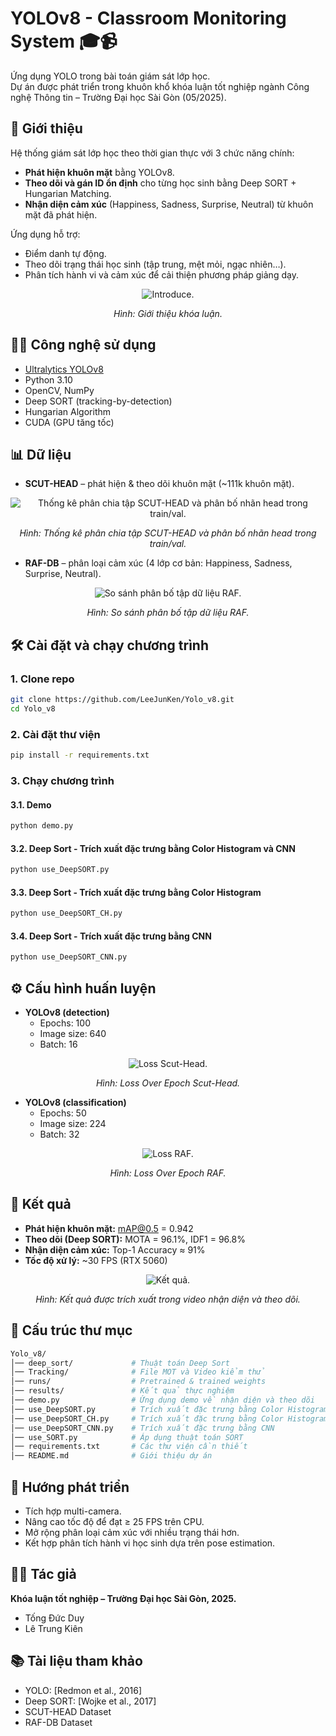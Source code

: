 # YOLOv8 - Classroom Monitoring System 🎓📹

Ứng dụng YOLO trong bài toán giám sát lớp học.  
Dự án được phát triển trong khuôn khổ khóa luận tốt nghiệp ngành Công nghệ Thông tin – Trường Đại học Sài Gòn (05/2025).

## 📌 Giới thiệu
Hệ thống giám sát lớp học theo thời gian thực với 3 chức năng chính:
- **Phát hiện khuôn mặt** bằng YOLOv8.
- **Theo dõi và gán ID ổn định** cho từng học sinh bằng Deep SORT + Hungarian Matching.
- **Nhận diện cảm xúc** (Happiness, Sadness, Surprise, Neutral) từ khuôn mặt đã phát hiện.

Ứng dụng hỗ trợ:
- Điểm danh tự động.
- Theo dõi trạng thái học sinh (tập trung, mệt mỏi, ngạc nhiên…).
- Phân tích hành vi và cảm xúc để cải thiện phương pháp giảng dạy.


<div align="center">
  
![Introduce.](assets/introduce.jpg)  

*Hình: Giới thiệu khóa luận.*

</div>

## 🧑‍💻 Công nghệ sử dụng
- [Ultralytics YOLOv8](https://github.com/ultralytics/ultralytics)  
- Python 3.10  
- OpenCV, NumPy  
- Deep SORT (tracking-by-detection)  
- Hungarian Algorithm  
- CUDA (GPU tăng tốc)

## 📊 Dữ liệu
- **SCUT-HEAD** – phát hiện & theo dõi khuôn mặt (~111k khuôn mặt).

<div align="center">
  
![Thống kê phân chia tập SCUT-HEAD và phân bố nhãn head trong train/val.](rate_model/dataset_overview.png)  

*Hình: Thống kê phân chia tập SCUT-HEAD và phân bố nhãn head trong train/val.*

</div>


- **RAF-DB** – phân loại cảm xúc (4 lớp cơ bản: Happiness, Sadness, Surprise, Neutral).

<div align="center">
  
![So sánh phân bố tập dữ liệu RAF.](rate_model/dataset_raf.png)  

*Hình: So sánh phân bố tập dữ liệu RAF.*

</div>


## 🛠️ Cài đặt và chạy chương trình

### 1. Clone repo
```bash
git clone https://github.com/LeeJunKen/Yolo_v8.git
cd Yolo_v8
```

### 2. Cài đặt thư viện
```bash
pip install -r requirements.txt
```

### 3. Chạy chương trình

#### 3.1. Demo
```bash
python demo.py
```

#### 3.2. Deep Sort - Trích xuất đặc trưng bằng Color Histogram và CNN
```bash
python use_DeepSORT.py
```

#### 3.3. Deep Sort - Trích xuất đặc trưng bằng Color Histogram
```bash
python use_DeepSORT_CH.py
```

#### 3.4. Deep Sort - Trích xuất đặc trưng bằng CNN
```bash
python use_DeepSORT_CNN.py
```

## ⚙️ Cấu hình huấn luyện
- **YOLOv8 (detection)**  
  - Epochs: 100  
  - Image size: 640  
  - Batch: 16  

<div align="center">
  
![Loss Scut-Head.](rate_model/loss_over_epoch.png)  

*Hình: Loss Over Epoch Scut-Head.*

</div>

- **YOLOv8 (classification)**  
  - Epochs: 50  
  - Image size: 224  
  - Batch: 32  

<div align="center">
  
![Loss RAF.](rate_model/loss_raf.png)  

*Hình: Loss Over Epoch RAF.*

</div>

## 🚀 Kết quả
- **Phát hiện khuôn mặt:** mAP@0.5 = 0.942  
- **Theo dõi (Deep SORT):** MOTA = 96.1%, IDF1 = 96.8%  
- **Nhận diện cảm xúc:** Top-1 Accuracy ≈ 91%  
- **Tốc độ xử lý:** ~30 FPS (RTX 5060)

<div align="center">

![Kết quả.](assets/result.png)  

*Hình: Kết quả được trích xuất trong video nhận diện và theo dõi.*

</div>


## 📂 Cấu trúc thư mục
```bash
Yolo_v8/
│── deep_sort/             # Thuật toán Deep Sort
│── Tracking/              # File MOT và Video kiểm thử
│── runs/                  # Pretrained & trained weights
│── results/               # Kết quả thực nghiệm
│── demo.py                # Ứng dụng demo về nhận diện và theo dõi
│── use_DeepSORT.py        # Trích xuất đặc trưng bằng Color Histogram và CNN
│── use_DeepSORT_CH.py     # Trích xuất đặc trưng bằng Color Histogram
│── use_DeepSORT_CNN.py    # Trích xuất đặc trưng bằng CNN
│── use_SORT.py            # Áp dụng thuật toán SORT
│── requirements.txt       # Các thư viện cần thiết
│── README.md              # Giới thiệu dự án

```
## 📖 Hướng phát triển
- Tích hợp multi-camera.
- Nâng cao tốc độ để đạt ≥ 25 FPS trên CPU.
- Mở rộng phân loại cảm xúc với nhiều trạng thái hơn.
- Kết hợp phân tích hành vi học sinh dựa trên pose estimation.

## 👨‍🎓 Tác giả
**Khóa luận tốt nghiệp – Trường Đại học Sài Gòn, 2025.**
- Tống Đức Duy
- Lê Trung Kiên


## 📚 Tài liệu tham khảo
- YOLO: [Redmon et al., 2016]
- Deep SORT: [Wojke et al., 2017]
- SCUT-HEAD Dataset
- RAF-DB Dataset

